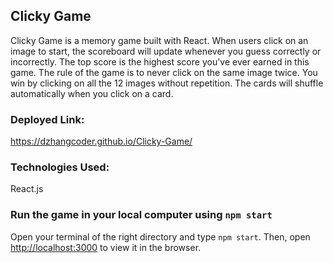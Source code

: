 ## Clicky Game

Clicky Game is a memory game built with React. When users click on an image to start, the scoreboard will update whenever you guess correctly or incorrectly. The top score is the highest score you've ever earned in this game. The rule of the game is to never click on the same image twice. You win by clicking on all the 12 images without repetition. The cards will shuffle automatically when you click on a card. 

### Deployed Link: 
https://dzhangcoder.github.io/Clicky-Game/

### Technologies Used:
React.js 

### Run the game in your local computer using `npm start`

Open your terminal of the right directory and type `npm start`. 
Then, open [http://localhost:3000](http://localhost:3000) to view it in the browser.


